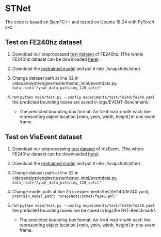# STNet
The code is based on [SiamFC++](https://github.com/MegviiDetection/video_analyst) and tested on Ubuntu 18.04 with PyTorch xxx.

##  Test on FE240hz dataset
1. Download our preprocessed [test dataset](https://drive.google.com/drive/folders/1pNY8kahrof9l9zCw7TtXY4RhvJ4GGx37?usp=sharing) of FE240hz. (The whole FE240hz dataset can be downloaded [here](https://zhangjiqing.com/publication/iccv21_fe108_tracking/)).

2. Download the [pretrained model](https://drive.google.com/file/d/1xD-d24TRoMHRAQKIxE7CxMhI2UffSiUG/view?usp=sharing) and put it into ./snapshots/stnet.

3. Change dataset path at line 32 in videoanalyst/engine/tester/tester_impl/eventdata.py. ```data_root="/your_data_path/img_120_split"```

4. run ``` python main/test.py --config experiments/test/fe240/fe240.yaml ``` the predicted bounding boxes are saved in logs/EVENT-Benchmark/. 
    - The predicted  bounding box format:  An N×4 matrix with each line representing object location [xmin, ymin, width, height] in one event frame.

##  Test on VisEvent dataset
1. Download our preprocessing [test dataset](https://drive.google.com/drive/folders/1nrHaJysllPOq0VxA1p-Q-4WOr6IVrqO-?usp=sharing) of VisEvent. (The whole FE240hz dataset can be downloaded [here](https://github.com/wangxiao5791509/VisEvent_SOT_Benchmark)).

2. Download the [pretrained model](https://drive.google.com/file/d/17eA45v3XH14qkE5HrAfGc4fcVMUWIEYD/view?usp=sharing) and put it into ./snapshots/stnet.

3. Change dataset path at line 32 in videoanalyst/engine/tester/tester_impl/eventdata.py, ```data_root="/your_data_path/img_120_split"```

4. Change model path at line 25 in experiments/test/fe240/fe240.yaml, ```pretrain_model_path: "snapshots/stnet/fe240.pkl"```

5. run ``` python main/test.py --config experiments/test/fe240/fe240.yaml ``` the predicted bounding boxes are be saved in logs/EVENT-Benchmark/.  
    - The predicted  bounding box format:  An N×4 matrix with each line representing object location [xmin, ymin, width, height] in one event frame.
